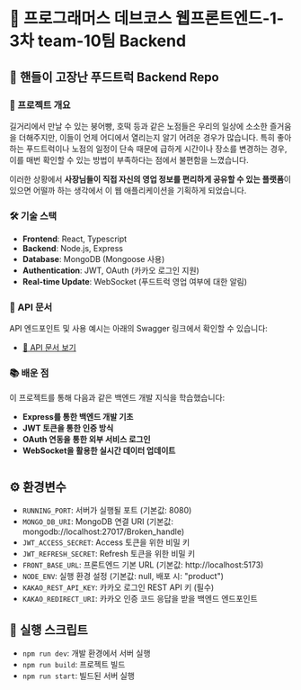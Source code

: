 # 🚌 프로그래머스 데브코스 웹프론트엔드-1-3차 team-10팀 Backend
## 🔧 핸들이 고장난 푸드트럭 Backend Repo

### 📌 프로젝트 개요
길거리에서 만날 수 있는 붕어빵, 호떡 등과 같은 노점들은 우리의 일상에 소소한 즐거움을 더해주지만, 이들이 언제 어디에서 열리는지 알기 어려운 경우가 많습니다. 특히 좋아하는 푸드트럭이나 노점의 일정이 단속 때문에 급하게 시간이나 장소를 변경하는 경우, 이를 매번 확인할 수 있는 방법이 부족하다는 점에서 불편함을 느꼈습니다.

이러한 상황에서 **사장님들이 직접 자신의 영업 정보를 편리하게 공유할 수 있는 플랫폼**이 있으면 어떨까 하는 생각에서 이 웹 애플리케이션을 기획하게 되었습니다.

### 🛠️ 기술 스택
- **Frontend**: React, Typescript
- **Backend**: Node.js, Express
- **Database**: MongoDB (Mongoose 사용)
- **Authentication**: JWT, OAuth (카카오 로그인 지원)
- **Real-time Update**: WebSocket (푸드트럭 영업 여부에 대한 알림)

### 📄 API 문서
API 엔드포인트 및 사용 예시는 아래의 Swagger 링크에서 확인할 수 있습니다:
- [📑 API 문서 보기](https://port-0-nfe1-1-3-broken-handle-truck-be-m2sh5v6z733a6e47.sel4.cloudtype.app/api-docs/)

### 📚 배운 점
이 프로젝트를 통해 다음과 같은 백엔드 개발 지식을 학습했습니다:
- **Express를 통한 백엔드 개발 기초**
- **JWT 토큰을 통한 인증 방식**
- **OAuth 연동을 통한 외부 서비스 로그인**
- **WebSocket을 활용한 실시간 데이터 업데이트**

#

## ⚙️ 환경변수

- `RUNNING_PORT`: 서버가 실행될 포트 (기본값: 8080)
- `MONGO_DB_URI`: MongoDB 연결 URI (기본값: mongodb://localhost:27017/Broken_handle)
- `JWT_ACCESS_SECRET`: Access 토큰을 위한 비밀 키
- `JWT_REFRESH_SECRET`: Refresh 토큰을 위한 비밀 키
- `FRONT_BASE_URL`: 프론트엔드 기본 URL (기본값: http://localhost:5173)
- `NODE_ENV`: 실행 환경 설정 (기본값: null, 배포 시: "product")
- `KAKAO_REST_API_KEY`: 카카오 로그인 REST API 키 (필수)
- `KAKAO_REDIRECT_URI`: 카카오 인증 코드 응답을 받을 백엔드 엔드포인트

## 🚀 실행 스크립트

- `npm run dev`: 개발 환경에서 서버 실행
- `npm run build`: 프로젝트 빌드
- `npm run start`: 빌드된 서버 실행

